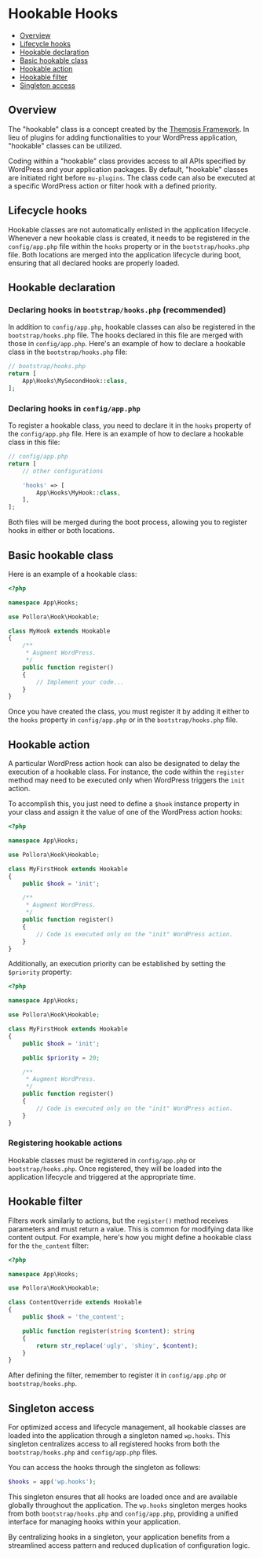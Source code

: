 # Hookable Hooks

- [Overview](#overview)
- [Lifecycle hooks](#lifecycle-hooks)
- [Hookable declaration](#hookable-declaration)
- [Basic hookable class](#basic-hookable-class)
- [Hookable action](#hookable-action)
- [Hookable filter](#hookable-filter)
- [Singleton access](#singleton-access)

## Overview

The "hookable" class is a concept created by the [Themosis Framework](https://framework.themosis.com). In lieu of plugins for adding functionalities to your WordPress application, "hookable" classes can be utilized.

Coding within a "hookable" class provides access to all APIs specified by WordPress and your application packages. By default, "hookable" classes are initiated right before `mu-plugins`. The class code can also be executed at a specific WordPress action or filter hook with a defined priority.

## Lifecycle hooks

Hookable classes are not automatically enlisted in the application lifecycle. Whenever a new hookable class is created, it needs to be registered in the `config/app.php` file within the `hooks` property or in the `bootstrap/hooks.php` file. Both locations are merged into the application lifecycle during boot, ensuring that all declared hooks are properly loaded.

## Hookable declaration


### Declaring hooks in `bootstrap/hooks.php` (recommended)

In addition to `config/app.php`, hookable classes can also be registered in the `bootstrap/hooks.php` file. The hooks declared in this file are merged with those in `config/app.php`. Here's an example of how to declare a hookable class in the `bootstrap/hooks.php` file:

```php
// bootstrap/hooks.php
return [
    App\Hooks\MySecondHook::class,
];
```

### Declaring hooks in `config/app.php`

To register a hookable class, you need to declare it in the `hooks` property of the `config/app.php` file. Here is an example of how to declare a hookable class in this file:

```php
// config/app.php
return [
    // other configurations

    'hooks' => [
        App\Hooks\MyHook::class,
    ],
];
```

Both files will be merged during the boot process, allowing you to register hooks in either or both locations.

## Basic hookable class

Here is an example of a hookable class:

```php
<?php

namespace App\Hooks;

use Pollora\Hook\Hookable;

class MyHook extends Hookable
{
    /**
     * Augment WordPress.
     */
    public function register()
    {
        // Implement your code...
    }
}
```

Once you have created the class, you must register it by adding it either to the `hooks` property in `config/app.php` or in the `bootstrap/hooks.php` file.

## Hookable action

A particular WordPress action hook can also be designated to delay the execution of a hookable class. For instance, the code within the `register` method may need to be executed only when WordPress triggers the `init` action.

To accomplish this, you just need to define a `$hook` instance property in your class and assign it the value of one of the WordPress action hooks:

```php
<?php

namespace App\Hooks;

use Pollora\Hook\Hookable;

class MyFirstHook extends Hookable
{
    public $hook = 'init';

    /**
     * Augment WordPress.
     */
    public function register()
    {
        // Code is executed only on the "init" WordPress action.
    }
}
```

Additionally, an execution priority can be established by setting the `$priority` property:

```php
<?php

namespace App\Hooks;

use Pollora\Hook\Hookable;

class MyFirstHook extends Hookable
{
    public $hook = 'init';

    public $priority = 20;

    /**
     * Augment WordPress.
     */
    public function register()
    {
        // Code is executed only on the "init" WordPress action.
    }
}
```

### Registering hookable actions

Hookable classes must be registered in `config/app.php` or `bootstrap/hooks.php`. Once registered, they will be loaded into the application lifecycle and triggered at the appropriate time.

## Hookable filter

Filters work similarly to actions, but the `register()` method receives parameters and must return a value. This is common for modifying data like content output. For example, here's how you might define a hookable class for the `the_content` filter:

```php
<?php

namespace App\Hooks;

use Pollora\Hook\Hookable;

class ContentOverride extends Hookable
{
    public $hook = 'the_content';

    public function register(string $content): string
    {
        return str_replace('ugly', 'shiny', $content);
    }
}
```

After defining the filter, remember to register it in `config/app.php` or `bootstrap/hooks.php`.

## Singleton access

For optimized access and lifecycle management, all hookable classes are loaded into the application through a singleton named `wp.hooks`. This singleton centralizes access to all registered hooks from both the `bootstrap/hooks.php` and `config/app.php` files.

You can access the hooks through the singleton as follows:

```php
$hooks = app('wp.hooks');
```

This singleton ensures that all hooks are loaded once and are available globally throughout the application. The `wp.hooks` singleton merges hooks from both `bootstrap/hooks.php` and `config/app.php`, providing a unified interface for managing hooks within your application.

By centralizing hooks in a singleton, your application benefits from a streamlined access pattern and reduced duplication of configuration logic.
